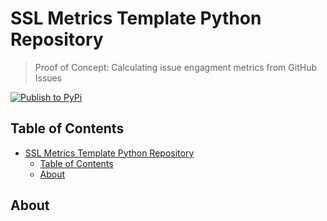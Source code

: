 # SSL Metrics Template Python Repository

> Proof of Concept: Calculating issue engagment metrics from GitHub Issues

[![Publish to PyPi](https://github.com/SoftwareSystemsLaboratory/ssl-metrics-github-issue-engagement/actions/workflows/pypi.yml/badge.svg)](https://github.com/SoftwareSystemsLaboratory/ssl-metrics-github-issue-engagement/actions/workflows/pypi.yml)

## Table of Contents

- [SSL Metrics Template Python Repository](#ssl-metrics-template-python-repository)
  - [Table of Contents](#table-of-contents)
  - [About](#about)

## About
